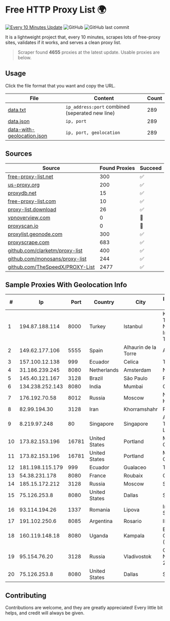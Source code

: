 
# Free HTTP Proxy List 🌍

[![Every 10 Minutes Update](https://github.com/mertguvencli/http-proxy-list/actions/workflows/main.yml/badge.svg?branch=main)](https://github.com/mertguvencli/http-proxy-list/actions/workflows/main.yml)
![GitHub](https://img.shields.io/github/license/mertguvencli/http-proxy-list)
![GitHub last commit](https://img.shields.io/github/last-commit/mertguvencli/http-proxy-list)

It is a lightweight project that, every 10 minutes, scrapes lots of free-proxy sites, validates if it works, and serves a clean proxy list.


> Scraper found **4655** proxies at the latest update. Usable proxies are below.

## Usage

Click the file format that you want and copy the URL.


|File|Content|Count|
|----|-------|-----|
|[data.txt](https://raw.githubusercontent.com/mertguvencli/http-proxy-list/main/proxy-list/data.txt)|`ip_address:port` combined (seperated new line)|289|
|[data.json](https://raw.githubusercontent.com/mertguvencli/http-proxy-list/main/proxy-list/data.json)|`ip, port`|289|
|[data-with-geolocation.json](https://raw.githubusercontent.com/mertguvencli/http-proxy-list/main/proxy-list/data-with-geolocation.json)|`ip, port, geolocation`|289|

## Sources

|Source|Found Proxies|Succeed|
|------|-------------|-------|
|[free-proxy-list.net](https://free-proxy-list.net)|300|✅|
|[us-proxy.org](https://www.us-proxy.org)|200|✅|
|[proxydb.net](http://proxydb.net)|15|✅|
|[free-proxy-list.com](https://free-proxy-list.com/?page=&port=&type%5B%5D=http&type%5B%5D=https&up_time=0&search=Search)|10|✅|
|[proxy-list.download](https://www.proxy-list.download/HTTP)|26|✅|
|[vpnoverview.com](https://vpnoverview.com/privacy/anonymous-browsing/free-proxy-servers)|0|🚫|
|[proxyscan.io](https://www.proxyscan.io)|0|🚫|
|[proxylist.geonode.com](https://proxylist.geonode.com/api/proxy-list?limit=300&page=1&sort_by=lastChecked&sort_type=desc&protocols=http,https)|300|✅|
|[proxyscrape.com](https://api.proxyscrape.com/v2/?request=displayproxies&protocol=http&timeout=10000&country=all&ssl=all&anonymity=all)|683|✅|
|[github.com/clarketm/proxy-list](https://raw.githubusercontent.com/clarketm/proxy-list/master/proxy-list-raw.txt)|400|✅|
|[github.com/monosans/proxy-list](https://raw.githubusercontent.com/monosans/proxy-list/main/proxies/http.txt)|244|✅|
|[github.com/TheSpeedX/PROXY-List](https://raw.githubusercontent.com/TheSpeedX/PROXY-List/master/http.txt)|2477|✅|


## Sample Proxies With Geolocation Info

|#|Ip|Port|Country|City|Internet Service Provider|
|-|--|----|-------|----|-------------------------|
|1|194.87.188.114|8000|Turkey|Istanbul|Kadir Huseyin Tezcan Nosspeed Internet Teknolojileri|
|2|149.62.177.106|5555|Spain|Alhaurin de la Torre|Avatel Telecom|
|3|157.100.12.138|999|Ecuador|Celica|Telconet S.A|
|4|31.186.239.245|8080|Netherlands|Amsterdam|NetSkope Inc|
|5|145.40.121.167|3128|Brazil|São Paulo|Packet Host, Inc.|
|6|134.238.252.143|8080|India|Mumbai|Google LLC|
|7|176.192.70.58|8012|Russia|Moscow|Net By Net Holding LLC|
|8|82.99.194.30|3128|Iran|Khorramshahr|ParsOnline Co.|
|9|8.219.97.248|80|Singapore|Singapore|Alibaba (US) Technology Co., Ltd.|
|10|173.82.153.196|16781|United States|Portland|Multacom Corporation|
|11|173.82.153.196|16781|United States|Portland|Multacom Corporation|
|12|181.198.115.179|999|Ecuador|Gualaceo|Telconet S.A|
|13|54.38.231.178|8080|France|Roubaix|OVH SAS|
|14|185.15.172.212|3128|Russia|Moscow|SafeData LLC|
|15|75.126.253.8|8080|United States|Dallas|SoftLayer|
|16|93.114.194.26|1337|Romania|Lipova|Interkvm Host SRL|
|17|191.102.250.6|8085|Argentina|Rosario|IP·RED|
|18|160.119.148.18|8080|Uganda|Kampala|Blue Crane Communications (U) Ltd|
|19|95.154.76.20|3128|Russia|Vladivostok|OCTOPUSNET-NAT-POOL13 2ap|
|20|75.126.253.8|8080|United States|Dallas|SoftLayer|



## Contributing

Contributions are welcome, and they are greatly appreciated! Every
little bit helps, and credit will always be given.


